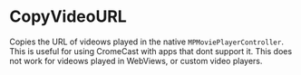 # CopyVideoURL

Copies the URL of videows played in the native `MPMoviePlayerController`. This is useful for using CromeCast with apps that dont support it. This does not work for videows played in WebViews, or custom video players.